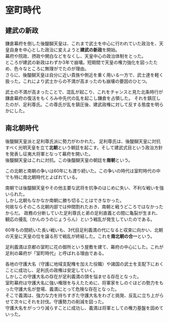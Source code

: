 # 室町時代

## 建武の新政
鎌倉幕府を倒した後醍醐天皇は、これまで武士を中心に行われていた政治を、天皇自身を中心とした政治に変えようと**建武の新政**を開始。  
幕府や院政、摂政や関白などをなくし、天皇中心の政治体制をとった。  
ところが建武の新政はわずか3年で崩壊。短期間で天皇の権力強化を図ったため、色々なところに無理がでたのが理由。  
さらに、後醍醐天皇は自分に近い貴族や側近を重く用いる一方で、武士達を軽く扱った。これにより武士からの不満が高まったのも崩壊の要因のひとつ。

武士の不満が高まったことで、混乱が起こり、これをチャンスと見た北条時行が鎌倉幕府の復活をもくろみ中先代の乱を起こし鎌倉を占領した。
それを鎮圧したのが、足利尊氏。この尊氏が乱を鎮圧後、建武政権に対して反する態度を明らかにした。

## 南北朝時代
後醍醐天皇派と足利尊氏派に勢力がわかれた。
足利尊氏は、後醍醐天皇に対抗すべく光明天皇を立て**北朝**という朝廷を起こす。そして建武式目という政治方針を発表し征夷大将軍となって幕府を開いた。  
後醍醐天皇はこれに対抗。この後醍醐天皇の朝廷を**南朝**という。  

この北朝と南朝の争いは60年にも渡り続いた。この争いの時代は室町時代の中でも特に南北朝時代とよばれている。

南朝では後醍醐天皇やその他主要な武将を抗争のはじめに失い、不利な戦いを強いられた。  
しかし北朝もなかなか南朝に勝ち切ることはできなかった。  
何故ならそのころ北朝内部では仲間割れたおき、南朝と戦うどころではなかったからだ。
政務の分断していた足利尊氏と弟の足利直義との間に亀裂が生まれ、観応の擾乱（かんのうのじょうらん）という戦乱が発生していたのである。

60年もの間続いた長い戦いも、3代目足利義満の代になると収束に向かい、北朝の天皇に天皇の位を譲る形で戦乱が終結した。これを**南北朝の合一**という。

足利義満は京都の室町に花の御所という屋敷を建て、幕府の中心にした。これが足利の幕府が「室町時代」と呼ばれる理由である。

各地の守護大名（守護に地域支配権を加えた役職）や諸国の武士を支配下におくことに成功し、足利氏の政権は安定していく。  
しかしこの守護大名の存在が足利義満の頭を悩ませる存在となった。  
室町幕府は守護大名に強い権限を与えたために、将軍家をしのぐほどの勢力をもった守護大名が登場、義満にとって危険な存在となった。  
そこで義満は、強力な力を持ちすぎた守護大名をわざと挑発、反乱に立ち上がらせて次々にそれを討伐。守護勢力の削減を図った。  
守護大名をがっつり減らすことに成功し、義満は将軍としての権力基盤を固めていった。

